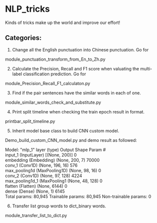 # NLP_tricks
Kinds of tricks make up the world and improve our effort!

## Categories:
1. Change all the English punctuation into Chinese punctuation. Go for

module_punctuation_transform_from_En_to_Zh.py

2. Calculate the Precision, Recall and F1 score when valuating the multi-label classification prediction. Go for

module_Precision_Recall_F1_calculaton.py

3. Find if the pair sentences have the similar words in each of one.

module_similar_words_check_and_substitute.py

4. Print split timeline when checking the train epoch result in format.

printbar_split_timeline.py

5. Inherit model base class to build CNN custom model.

Demo_build_custom_CNN_model.py and demo result as followed:

Model: "mlp_1"
layer (type)                 Output Shape              Param #   
input_1 (InputLayer)         [(None, 200)]             0         
embedding (Embedding)        (None, 200, 7)            70000     
conv_1 (Conv1D)              (None, 196, 16)           576       
max_pooling1d (MaxPooling1D) (None, 98, 16)            0         
conv_2 (Conv1D)              (None, 97, 128)           4224      
max_pooling1d_1 (MaxPooling1 (None, 48, 128)           0         
flatten (Flatten)            (None, 6144)              0         
dense (Dense)                (None, 1)                 6145      
Total params: 80,945
Trainable params: 80,945
Non-trainable params: 0

6. Transfer list group words to dict_binary words.

module_transfer_list_to_dict.py
